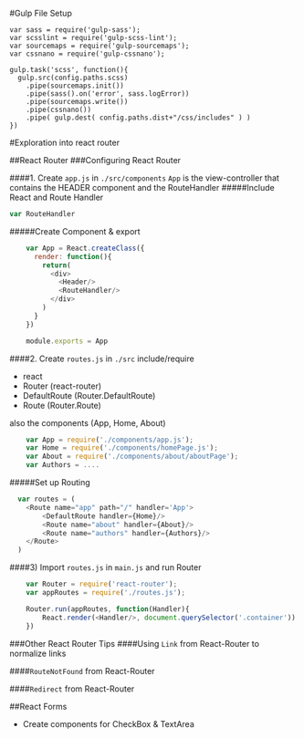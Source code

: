 #Gulp File Setup
```
var sass = require('gulp-sass');
var scsslint = require('gulp-scss-lint');
var sourcemaps = require('gulp-sourcemaps');
var cssnano = require('gulp-cssnano');
```

```
gulp.task('scss', function(){
  gulp.src(config.paths.scss)
    .pipe(sourcemaps.init())
    .pipe(sass().on('error', sass.logError))
    .pipe(sourcemaps.write())
    .pipe(cssnano())
    .pipe( gulp.dest( config.paths.dist+"/css/includes" ) )
})
```


#Exploration into react router

##React Router
###Configuring React Router

####1. Create `app.js` in `./src/components`
`App` is the  view-controller that contains the HEADER component and the RouteHandler
#####Include React and Route Handler
```js
var RouteHandler
```

#####Create Component & export
```js
    var App = React.createClass({
      render: function(){
        return(
          <div>
            <Header/>
            <RouteHandler/>
          </div>
        )
      } 
    })

    module.exports = App
```

####2. Create `routes.js` in `./src`
include/require 
- react
- Router (react-router)
- DefaultRoute (Router.DefaultRoute)
- Route (Router.Route)

also the components (App, Home, About)
```js
    var App = require('./components/app.js');
    var Home = require('./components/homePage.js');
    var About = require('./components/about/aboutPage');
    var Authors = ....
```

#####Set up Routing
```js
  var routes = (
    <Route name="app" path="/" handler='App'>
        <DefaultRoute handler={Home}/>
        <Route name="about" handler={About}/>
        <Route name="authors" handler={Authors}/>
    </Route>
  )
```

####3) Import `routes.js` in `main.js` and run Router
```js
    var Router = require('react-router');
    var appRoutes = require('./routes.js');

    Router.run(appRoutes, function(Handler){
        React.render(<Handler/>, document.querySelector('.container'))
    })

```

###Other React Router Tips
####Using `Link` from React-Router to normalize links

####`RouteNotFound` from React-Router

####`Redirect` from React-Router


##React Forms
- Create components for CheckBox & TextArea

